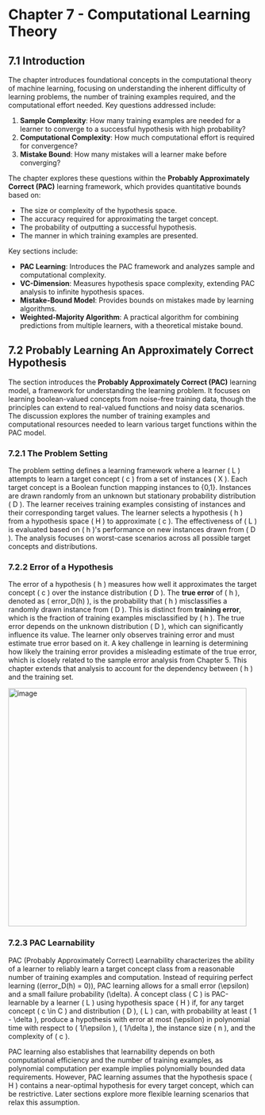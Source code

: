 # Chapter 7 - Computational Learning Theory

## 7.1 Introduction

The chapter introduces foundational concepts in the computational theory of machine learning, focusing on understanding the inherent difficulty of learning problems, the number of training examples required, and the computational effort needed. Key questions addressed include:

1. **Sample Complexity**: How many training examples are needed for a learner to converge to a successful hypothesis with high probability?
2. **Computational Complexity**: How much computational effort is required for convergence?
3. **Mistake Bound**: How many mistakes will a learner make before converging?

The chapter explores these questions within the **Probably Approximately Correct (PAC)** learning framework, which provides quantitative bounds based on:
- The size or complexity of the hypothesis space.
- The accuracy required for approximating the target concept.
- The probability of outputting a successful hypothesis.
- The manner in which training examples are presented.

Key sections include:
- **PAC Learning**: Introduces the PAC framework and analyzes sample and computational complexity.
- **VC-Dimension**: Measures hypothesis space complexity, extending PAC analysis to infinite hypothesis spaces.
- **Mistake-Bound Model**: Provides bounds on mistakes made by learning algorithms.
- **Weighted-Majority Algorithm**: A practical algorithm for combining predictions from multiple learners, with a theoretical mistake bound.

## 7.2 Probably Learning An Approximately Correct Hypothesis
The section introduces the **Probably Approximately Correct (PAC)** learning model, a framework for understanding the learning problem. It focuses on learning boolean-valued concepts from noise-free training data, though the principles can extend to real-valued functions and noisy data scenarios. The discussion explores the number of training examples and computational resources needed to learn various target functions within the PAC model.

### 7.2.1 The Problem Setting

The problem setting defines a learning framework where a learner \( L \) attempts to learn a target concept \( c \) from a set of instances \( X \). Each target concept is a Boolean function mapping instances to {0,1}. Instances are drawn randomly from an unknown but stationary probability distribution \( D \). The learner receives training examples consisting of instances and their corresponding target values. The learner selects a hypothesis \( h \) from a hypothesis space \( H \) to approximate \( c \). The effectiveness of \( L \) is evaluated based on \( h \)'s performance on new instances drawn from \( D \). The analysis focuses on worst-case scenarios across all possible target concepts and distributions.

### 7.2.2 Error of a Hypothesis

The error of a hypothesis \( h \) measures how well it approximates the target concept \( c \) over the instance distribution \( D \). The **true error** of \( h \), denoted as \( error_D(h) \), is the probability that \( h \) misclassifies a randomly drawn instance from \( D \). This is distinct from **training error**, which is the fraction of training examples misclassified by \( h \). The true error depends on the unknown distribution \( D \), which can significantly influence its value. The learner only observes training error and must estimate true error based on it. A key challenge in learning is determining how likely the training error provides a misleading estimate of the true error, which is closely related to the sample error analysis from Chapter 5. This chapter extends that analysis to account for the dependency between \( h \) and the training set.

<img width="480" alt="image" src="https://github.com/user-attachments/assets/353d1bfe-6dd7-476f-8692-9f24e3e0e981" />

### 7.2.3 PAC Learnability

PAC (Probably Approximately Correct) Learnability characterizes the ability of a learner to reliably learn a target concept class from a reasonable number of training examples and computation. Instead of requiring perfect learning (\(error_D(h) = 0\)), PAC learning allows for a small error \(\epsilon\) and a small failure probability \(\delta\). A concept class \( C \) is PAC-learnable by a learner \( L \) using hypothesis space \( H \) if, for any target concept \( c \in C \) and distribution \( D \), \( L \) can, with probability at least \( 1 - \delta \), produce a hypothesis with error at most \(\epsilon\) in polynomial time with respect to \( 1/\epsilon \), \( 1/\delta \), the instance size \( n \), and the complexity of \( c \). 

PAC learning also establishes that learnability depends on both computational efficiency and the number of training examples, as polynomial computation per example implies polynomially bounded data requirements. However, PAC learning assumes that the hypothesis space \( H \) contains a near-optimal hypothesis for every target concept, which can be restrictive. Later sections explore more flexible learning scenarios that relax this assumption.

